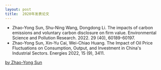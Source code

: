 ```yaml
---
layout: post
title:  2020年发表论文
---
```

- Zhao-Yong Sun, Shu-Ning Wang, Dongdong Li. The impacts of carbon emissions and voluntary carbon disclosure on firm value. Environmental Science and  Pollution Research. 2022. 29 (40), 60189-60197.
- Zhao-Yong Sun, Xin-Yu Cai, Wei-Chiao Huang. The Impact of Oil Price Fluctuations on Consumption, Output, and Investment in China's Industrial Sectors. Energies 2022, 15 (9), 3411. 

[by Zhao-Yong Sun](https://github.com/dakuamao)

